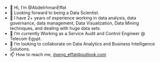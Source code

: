 - 👋 Hi, I’m @AbdelrhmanEffat
- 👀 Looking forward to being a Data Scientist.
- 🌱 I have 2+ years of experience working in  data analysis, data governance, data management, Data Visualization, Data Mining techniques, and dealing with huge data sets. 
- 🌱 I’m currently Working as a Service Audit and Control Engineer @ Telecom Egypt.
- 💞️ I’m looking to collaborate on Data Analytics and Business Intelligence Solutions.
- 📫 How to reach me, dseng_effat@outlook.com

<!---
AbdelrhmanEffat/AbdelrhmanEffat is a ✨ special ✨ repository because its `README.md` (this file) appears on your GitHub profile.
You can click the Preview link to take a look at your changes.
--->
